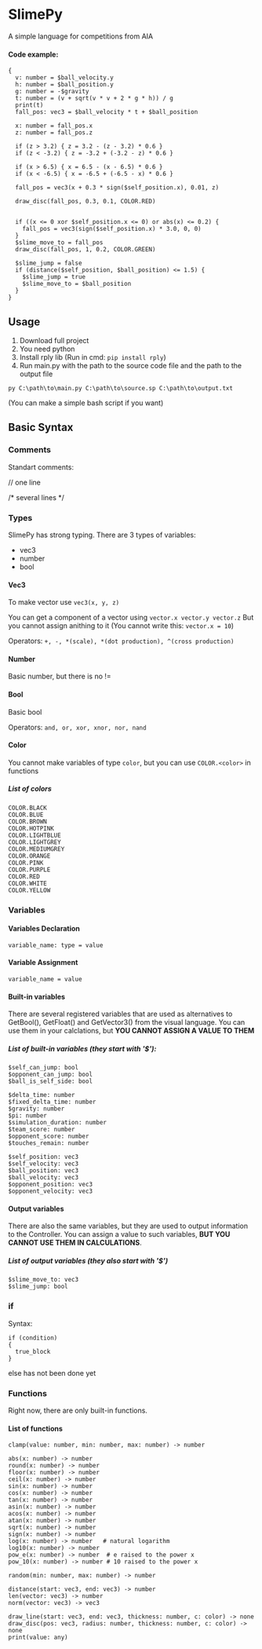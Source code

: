 # SlimePy
A simple language for competitions from AIA
#### Code example:

```
{
  v: number = $ball_velocity.y
  h: number = $ball_position.y
  g: number = -$gravity
  t: number = (v + sqrt(v * v + 2 * g * h)) / g
  print(t)
  fall_pos: vec3 = $ball_velocity * t + $ball_position

  x: number = fall_pos.x
  z: number = fall_pos.z

  if (z > 3.2) { z = 3.2 - (z - 3.2) * 0.6 }
  if (z < -3.2) { z = -3.2 + (-3.2 - z) * 0.6 }

  if (x > 6.5) { x = 6.5 - (x - 6.5) * 0.6 }
  if (x < -6.5) { x = -6.5 + (-6.5 - x) * 0.6 }

  fall_pos = vec3(x + 0.3 * sign($self_position.x), 0.01, z)

  draw_disc(fall_pos, 0.3, 0.1, COLOR.RED)


  if ((x <= 0 xor $self_position.x <= 0) or abs(x) <= 0.2) {
    fall_pos = vec3(sign($self_position.x) * 3.0, 0, 0)
  }
  $slime_move_to = fall_pos
  draw_disc(fall_pos, 1, 0.2, COLOR.GREEN)

  $slime_jump = false
  if (distance($self_position, $ball_position) <= 1.5) {
    $slime_jump = true
    $slime_move_to = $ball_position
  }
}
```

## Usage
1. Download full project
2. You need python
3. Install rply lib (Run in cmd: ```pip install rply```)
4. Run main.py with the path to the source code file and the path to the output file

```py C:\path\to\main.py C:\path\to\source.sp C:\path\to\output.txt```

(You can make a simple bash script if you want)

## Basic Syntax
### Comments
Standart comments:

// one line

/*
several lines
*/

### Types
SlimePy has strong typing. There are 3 types of variables:
- vec3
- number
- bool

#### Vec3
To make vector use
```vec3(x, y, z)```

You can get a component of a vector using
```vector.x vector.y vector.z```
But you cannot assign anithing to it (You cannot write this: ```vector.x = 10```)

Operators: ```+, -, *(scale), *(dot production), ^(cross production)```

#### Number
Basic number, but there is no !=

#### Bool
Basic bool

Operators: ```and, or, xor, xnor, nor, nand```

#### Color
You cannot make variables of type ```color```, but you can use ```COLOR.<color>``` in functions
##### List of colors
```
COLOR.BLACK
COLOR.BLUE
COLOR.BROWN
COLOR.HOTPINK
COLOR.LIGHTBLUE
COLOR.LIGHTGREY
COLOR.MEDIUMGREY
COLOR.ORANGE
COLOR.PINK
COLOR.PURPLE
COLOR.RED
COLOR.WHITE
COLOR.YELLOW
```

### Variables
#### Variables Declaration
```variable_name: type = value```
#### Variable Assignment
```variable_name = value```

#### Built-in variables
There are several registered variables that are used as alternatives to GetBool(), GetFloat() and GetVector3() from the visual language. You can use them in your calclations, but **YOU CANNOT ASSIGN A VALUE TO THEM**
##### List of built-in variables (they start with '$'):
```
$self_can_jump: bool
$opponent_can_jump: bool
$ball_is_self_side: bool

$delta_time: number
$fixed_delta_time: number
$gravity: number
$pi: number
$simulation_duration: number
$team_score: number
$opponent_score: number
$touches_remain: number

$self_position: vec3
$self_velocity: vec3
$ball_position: vec3
$ball_velocity: vec3
$opponent_position: vec3
$opponent_velocity: vec3
```

#### Output variables
There are also the same variables, but they are used to output information to the Controller. You can assign a value to such variables, **BUT YOU CANNOT USE THEM IN CALCULATIONS**.

##### List of output variables (they also start with '$')
```
$slime_move_to: vec3
$slime_jump: bool
```

### if
Syntax:
```
if (condition)
{
  true_block
}
```
else has not been done yet

### Functions
Right now, there are only built-in functions.

#### List of functions
```
clamp(value: number, min: number, max: number) -> number

abs(x: number) -> number
round(x: number) -> number
floor(x: number) -> number
ceil(x: number) -> number
sin(x: number) -> number
cos(x: number) -> number
tan(x: number) -> number
asin(x: number) -> number
acos(x: number) -> number
atan(x: number) -> number
sqrt(x: number) -> number
sign(x: number) -> number
log(x: number) -> number   # natural logarithm
log10(x: number) -> number
pow_e(x: number) -> number  # e raised to the power x
pow_10(x: number) -> number # 10 raised to the power x

random(min: number, max: number) -> number

distance(start: vec3, end: vec3) -> number
len(vector: vec3) -> number
norm(vector: vec3) -> vec3

draw_line(start: vec3, end: vec3, thickness: number, c: color) -> none
draw_disc(pos: vec3, radius: number, thickness: number, c: color) -> none
print(value: any)
```
